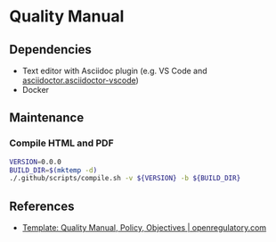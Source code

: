 # Quality Manual

## Dependencies

- Text editor with Asciidoc plugin (e.g. VS Code and [asciidoctor.asciidoctor-vscode](https://marketplace.visualstudio.com/items?itemName=asciidoctor.asciidoctor-vscode))
- Docker

## Maintenance

### Compile HTML and PDF

```sh
VERSION=0.0.0
BUILD_DIR=$(mktemp -d)
./.github/scripts/compile.sh -v ${VERSION} -b ${BUILD_DIR}
```

## References

- [Template: Quality Manual, Policy, Objectives | openregulatory.com](https://openregulatory.com/or_template/quality-manual-policy-objectives/) 
